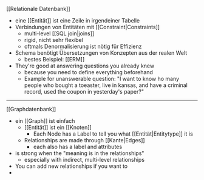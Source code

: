 [[Relationale Datenbank]]
- eine [[Entität]] ist eine Zeile in irgendeiner Tabelle
- Verbindungen von Entitäten mit [[Constraint|Constraints]] 
	- multi-level [[SQL join|joins]]
	- rigid, nicht sehr flexibel
	- oftmals Denormalisierung ist nötig für Effizienz
- Schema benötigt Übersetzungen von Konzepten aus der realen Welt
	- bestes Beispiel: [[ERM]]
- They're good at answering questions you already knew
	- because you need to define everything beforehand
	- Example for unanswerable question: "I want to know ho many people who bought a toeaster, live in kansas, and have a criminal record, used the coupon in yesterday's paper?"

---
[[Graphdatenbank]]
- ein [[Graph]] ist einfach
	- [[Entität]] ist ein [[Knoten]]
		- Each Node has a Label to tell you what [[Entität|Entitytype]] it is
	- Relationships are made through [[Kante|Edges]] 
		- each also has a label and attributes
- is strong when the "meaning is in the relationships"
	- especially with indirect, multi-level relationships
- You can add new relationships if you want to
- 